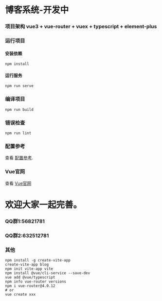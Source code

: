 # 博客系统-开发中

### 项目架构 vue3 + vue-router + vuex + typescript + element-plus 

### 运行项目
#### 安装依赖
```
npm install
```

#### 运行服务
```
npm run serve
```

### 编译项目
```
npm run build
```

### 错误检查
```
npm run lint
```

### 配置参考
查看 [配置参考](https://cli.vuejs.org/config/).

### Vue官网
查看 [Vue官网](https://v3.cn.vuejs.org/)

# 欢迎大家一起完善。
### QQ群1:56821781
### QQ群2:632512781

### 其他

```shell
npm install -g create-vite-app
create-vite-app blog
npm init vite-app vite
npm install @vue/cli-service --save-dev
vue add @vue/typescript
npm info vue-router versions
npm i vue-router@4.0.12
# or
vue create xxx
```

